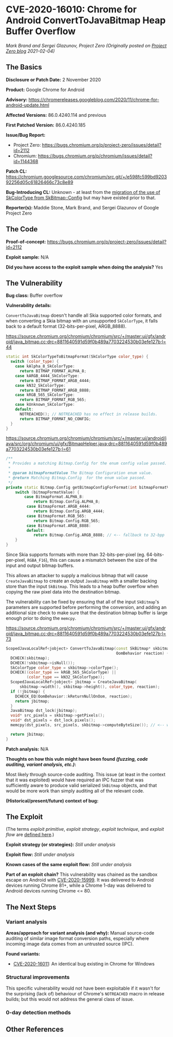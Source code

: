 # CVE-2020-16010: Chrome for Android ConvertToJavaBitmap Heap Buffer Overflow
*Mark Brand and Sergei Glazunov, Project Zero (Originally posted on [Project Zero blog](https://googleprojectzero.blogspot.com/p/rca.html) 2021-02-04)*

## The Basics

**Disclosure or Patch Date:** 2 November 2020

**Product:** Google Chrome for Android

**Advisory:** https://chromereleases.googleblog.com/2020/11/chrome-for-android-update.html 

**Affected Versions:** 86.0.4240.114 and previous

**First Patched Version:** 86.0.4240.185

**Issue/Bug Report:**

* Project Zero: https://bugs.chromium.org/p/project-zero/issues/detail?id=2112 
* Chromium: https://bugs.chromium.org/p/chromium/issues/detail?id=1144368 

**Patch CL:** https://chromium.googlesource.com/chromium/src.git/+/e598fc599bd920392256d05c61826466c73c8e89 

**Bug-Introducing CL:** Unknown - at least from the [migration of the use of SkColorType from SkBitmap::Config](https://source.chromium.org/chromium/chromium/src/+/3fa5258463086cc5606c3e8363d0ded6ff88c1d4) but may have existed prior to that.

**Reporter(s):** Maddie Stone, Mark Brand, and Sergei Glazunov of Google Project Zero 

## The Code

**Proof-of-concept:** https://bugs.chromium.org/p/project-zero/issues/detail?id=2112 

**Exploit sample:** N/A

**Did you have access to the exploit sample when doing the analysis?** Yes

## The Vulnerability

**Bug class:** Buffer overflow

**Vulnerability details:**

`ConvertToJavaBitmap` doesn't handle all Skia supported color formats, and when converting a Skia bitmap with an unsupported `SkColorType`, it falls back to a default format (32-bits-per-pixel, ARGB_8888).

https://source.chromium.org/chromium/chromium/src/+/master:ui/gfx/android/java_bitmap.cc;drc=8811640591d59f0b489a7703224530b03efe127b;l=44

```c++
static int SkColorTypeToBitmapFormat(SkColorType color_type) {
  switch (color_type) {
    case kAlpha_8_SkColorType:
      return BITMAP_FORMAT_ALPHA_8;
    case kARGB_4444_SkColorType:
      return BITMAP_FORMAT_ARGB_4444;
    case kN32_SkColorType:
      return BITMAP_FORMAT_ARGB_8888;
    case kRGB_565_SkColorType:
      return BITMAP_FORMAT_RGB_565;
    case kUnknown_SkColorType:
    default:
      NOTREACHED(); // NOTREACHED has no effect in release builds.
      return BITMAP_FORMAT_NO_CONFIG;
  }
}
```

https://source.chromium.org/chromium/chromium/src/+/master:ui/android/java/src/org/chromium/ui/gfx/BitmapHelper.java;drc=8811640591d59f0b489a7703224530b03efe127b;l=61
```c++
/**
 * Provides a matching Bitmap.Config for the enum config value passed.
 *
 * @param bitmapFormatValue The Bitmap Configuration enum value.
 * @return Matching Bitmap.Config  for the enum value passed.
 */
private static Bitmap.Config getBitmapConfigForFormat(int bitmapFormatValue) {
    switch (bitmapFormatValue) {
        case BitmapFormat.ALPHA_8:
            return Bitmap.Config.ALPHA_8;
         case BitmapFormat.ARGB_4444:
            return Bitmap.Config.ARGB_4444;
         case BitmapFormat.RGB_565:
            return Bitmap.Config.RGB_565;
         case BitmapFormat.ARGB_8888:
         default:
            return Bitmap.Config.ARGB_8888; // <-- fallback to 32-bpp
    }
}
```

Since Skia supports formats with more than 32-bits-per-pixel (eg. 64-bits-per-pixel, `RGBA_F16`), this can cause a mismatch between the size of the input and output bitmap buffers.

This allows an attacker to supply a malicious bitmap that will cause `CreateJavaBitmap` to create an output `JavaBitmap` with a smaller backing store than the input `SkBitmap`. This leads to a heap buffer overflow when copying the raw pixel data into the destination bitmap.

The vulnerability can be fixed by ensuring that all of the input `SkBitmap`'s parameters are supported before performing the conversion, and adding an additional size check to make sure that the destination bitmap buffer is large enough prior to doing the `memcpy`.

https://source.chromium.org/chromium/chromium/src/+/master:ui/gfx/android/java_bitmap.cc;drc=8811640591d59f0b489a7703224530b03efe127b;l=73
```c++
ScopedJavaLocalRef<jobject> ConvertToJavaBitmap(const SkBitmap* skbitmap,
                                                OomBehavior reaction) {
  DCHECK(skbitmap);
  DCHECK(!skbitmap->isNull());
  SkColorType color_type = skbitmap->colorType();
  DCHECK((color_type == kRGB_565_SkColorType) ||
         (color_type == kN32_SkColorType));
  ScopedJavaLocalRef<jobject> jbitmap = CreateJavaBitmap(
      skbitmap->width(), skbitmap->height(), color_type, reaction);
  if (!jbitmap) {
    DCHECK_EQ(OomBehavior::kReturnNullOnOom, reaction);
    return jbitmap;
  }
  JavaBitmap dst_lock(jbitmap);
  void* src_pixels = skbitmap->getPixels();
  void* dst_pixels = dst_lock.pixels();
  memcpy(dst_pixels, src_pixels, skbitmap->computeByteSize()); // <-- we use skbitmap size here, which may be larger than allocated size.

  return jbitmap;
}
```

**Patch analysis:** N/A

**Thoughts on how this vuln might have been found _(fuzzing, code auditing, variant analysis, etc.)_:**

Most likely through source-code auditing.
This issue (at least in the context that it was exploited) would have required an IPC fuzzer that was sufficiently aware to produce valid serialized `SkBitmap` objects, and that would be more work than simply auditing all of the relevant code.

**(Historical/present/future) context of bug:** 

## The Exploit

(The terms *exploit primitive*, *exploit strategy*, *exploit technique*, and *exploit flow* are [defined here](https://googleprojectzero.blogspot.com/2020/06/a-survey-of-recent-ios-kernel-exploits.html).)

**Exploit strategy (or strategies):** *Still under analysis*

**Exploit flow:** *Still under analysis*

**Known cases of the same exploit flow:** *Still under analysis*

**Part of an exploit chain?** This vulnerability was chained as the sandbox escape on Android with [CVE-2020-15999](CVE-2020-15999.md). It was delivered to Android devices running Chrome 81+, while a Chrome 1-day was delivered to Android devices running Chrome <= 80.

## The Next Steps

### Variant analysis

**Areas/approach for variant analysis (and why):** Manual source-code auditing of similar image format conversion paths, especially where incoming image data comes from an untrusted source (IPC).

**Found variants:**

* [CVE-2020-16011](https://bugs.chromium.org/p/project-zero/issues/detail?id=2112#c3): An identical bug existing in Chrome for Windows 

### Structural improvements

This specific vulnerability would not have been exploitable if it wasn't for the surprising (lack of) behaviour of Chrome's `NOTREACHED` macro in release builds; but this would not address the general class of issue.

### 0-day detection methods

## Other References 
